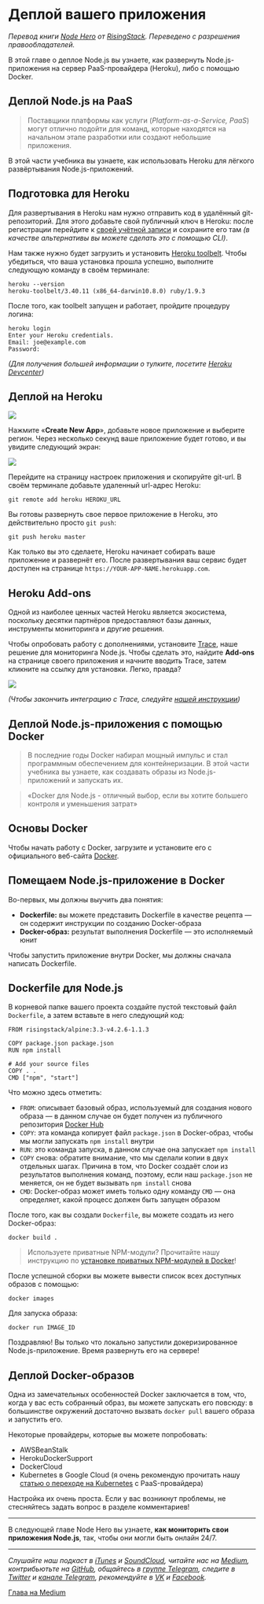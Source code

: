 # Деплой вашего приложения
*Перевод книги [Node Hero](https://risingstack.com/resources/node-hero) от [RisingStack](https://risingstack.com/). Переведено с разрешения правообладателей.*

В этой главе о деплое Node.js вы узнаете, как развернуть Node.js-приложения на сервер PaaS-провайдера (Heroku), либо с помощью Docker.

## Деплой Node.js на PaaS

> Поставщики платформы как услуги (*Platform-as-a-Service, PaaS*) могут отлично подойти для команд, которые находятся на начальном этапе разработки или создают небольшие приложения.

В этой части учебника вы узнаете, как использовать Heroku для лёгкого развёртывания Node.js-приложений.

## Подготовка для Heroku

Для развертывания в Heroku нам нужно отправить код в удалённый git-репозиторий. Для этого добавьте свой публичный ключ в Heroku: после регистрации перейдите к [своей учётной записи](https://dashboard.heroku.com/account) и сохраните его там *(в качестве альтернативы вы можете сделать это с помощью CLI)*.

Нам также нужно будет загрузить и установить [Heroku toolbelt](https://devcenter.heroku.com/articles/heroku-command-line). Чтобы убедиться, что ваша установка прошла успешно, выполните следующую команду в своём терминале:

```
heroku --version
heroku-toolbelt/3.40.11 (x86_64-darwin10.8.0) ruby/1.9.3
```

После того, как toolbelt запущен и работает, пройдите процедуру логина:

```
heroku login
Enter your Heroku credentials.
Email: joe@example.com
Password:
```

*(Для получения большей информации о тулките, посетите [Heroku Devcenter](https://devcenter.heroku.com/articles/heroku-cli))*

## Деплой на Heroku

![](NodeHeroEbook-TheComplete-017.png)

Нажмите «**Create New App**», добавьте новое приложение и выберите регион. Через несколько секунд ваше приложение будет готово, и вы увидите следующий экран:

![](NodeHeroEbook-TheComplete-018.png)

Перейдите на страницу настроек приложения и скопируйте git-url. В своём терминале добавьте удаленный url-адрес Heroku:

```
git remote add heroku HEROKU_URL
```

Вы готовы развернуть свое первое приложение в Heroku, это действительно просто `git push`:

```
git push heroku master
```

Как только вы это сделаете, Heroku начинает собирать ваше приложение и развернёт его. После развертывания ваш сервис будет доступен на странице `https://YOUR-APP-NAME.herokuapp.com`.

## Heroku Add-ons

Одной из наиболее ценных частей Heroku является экосистема, поскольку десятки партнёров предоставляют базы данных, инструменты мониторинга и другие решения.

Чтобы опробовать работу с дополнениями, установите [Trace](https://trace.risingstack.com/), наше решение для мониторинга Node.js. Чтобы сделать это, найдите **Add-ons** на странице своего приложения и начните вводить Trace, затем кликните на ссылку для установки. Легко, правда?

![](NodeHeroEbook-TheComplete-019.png)

*(Чтобы закончить интеграцию с Trace, следуйте [нашей инструкции](https://trace-docs.risingstack.com/docs/heroku))*

## Деплой Node.js-приложения с помощью Docker

> В последние годы Docker набирал мощный импульс и стал программным обеспечением для контейнеризации. В этой части учебника вы узнаете, как создавать образы из Node.js-приложений и запускать их.

> «Docker для Node.js - отличный выбор, если вы хотите большего контроля и уменьшения затрат»

## Основы Docker

Чтобы начать работу с Docker, загрузите и установите его с официального веб-сайта [Docker](https://www.docker.com/).

## Помещаем Node.js-приложение в Docker

Во-первых, мы должны выучить два понятия:

* **Dockerfile:** вы можете представить Dockerfile в качестве рецепта — он содержит инструкции по созданию Docker-образа
* **Docker-образ:** результат выполнения Dockerfile — это исполняемый юнит

Чтобы запустить приложение внутри Docker, мы должны сначала написать Dockerfile.

## Dockerfile для Node.js

В корневой папке вашего проекта создайте пустой текстовый файл `Dockerfile`, а затем вставьте в него следующий код:

```
FROM risingstack/alpine:3.3-v4.2.6-1.1.3

COPY package.json package.json
RUN npm install

# Add your source files
COPY . .
CMD ["npm", "start"]
```

Что можно здесь отметить:

* `FROM`: описывает базовый образ, используемый для создания нового образа — в данном случае он будет получен из публичного репозитория [Docker Hub](https://hub.docker.com/r/risingstack/alpine/)
* `COPY`: эта команда копирует файл `package.json` в Docker-образ, чтобы мы могли запускать `npm install` внутри
* `RUN`: это команда запуска, в данном случае она запускает `npm install`
* `COPY` снова: обратите внимание, что мы сделали копии в двух отдельных шагах. Причина в том, что Docker создаёт слои из результатов выполнения команд, поэтому, если наш `package.json` не меняется, он не будет вызывать `npm install` снова
* `CMD`: Docker-образ может иметь только одну команду `CMD` — она определяет, какой процесс должен быть запущен образом

После того, как вы создали `Dockerfile`, вы можете создать из него Docker-образ:

```
docker build .
```

> Используете приватные NPM-модули? Прочитайте нашу инструкцию по [установке приватных NPM-модулей в Docker](https://blog.risingstack.com/private-npm-with-docker/)!

После успешной сборки вы можете вывести список всех доступных образов с помощью:

```
docker images
```

Для запуска образа:

```
docker run IMAGE_ID
```

Поздравляю! Вы только что локально запустили докеризированное Node.js-приложение. Время развернуть его на сервере!

## Деплой Docker-образов

Одна из замечательных особенностей Docker заключается в том, что, когда у вас есть собранный образ, вы можете запускать его повсюду: в большинстве окружений достаточно вызвать `docker pull` вашего образа и запустить его.

Некоторые провайдеры, которые вы можете попробовать:

* AWSBeanStalk
* HerokuDockerSupport
* DockerCloud
* Kubernetes в Google Cloud (я очень рекомендую прочитать нашу [статью о переходе на Kubernetes](https://blog.risingstack.com/moving-node-js-from-paas-to-kubernetes-tutorial/) с PaaS-провайдера)

Настройка их очень проста. Если у вас возникнут проблемы, не стесняйтесь задать вопрос в разделе комментариев!

---

В следующей главе Node Hero вы узнаете, **как мониторить свои приложения Node.js**, так, чтобы они могли быть онлайн 24/7.

---

*Слушайте наш подкаст в [iTunes](https://itunes.apple.com/ru/podcast/девшахта/id1226773343) и [SoundCloud](https://soundcloud.com/devschacht), читайте нас на [Medium](https://medium.com/devschacht), контрибьютьте на [GitHub](https://github.com/devSchacht), общайтесь в [группе Telegram](https://t.me/devSchacht), следите в [Twitter](https://twitter.com/DevSchacht) и [канале Telegram](https://t.me/devSchachtChannel), рекомендуйте в [VK](https://vk.com/devschacht) и [Facebook](https://www.facebook.com/devSchacht).*

[Глава на Medium](https://medium.com/devschacht/node-hero-chapter-12-6c392f4e3c0f)
